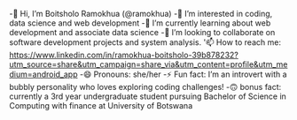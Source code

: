 -👋 Hi, I’m Boitsholo Ramokhua (@ramokhua)
-👀 I’m interested in coding, data science and web development 
-🌱 I’m currently learning about web development and associate data science
-💞️ I’m looking to collaborate on software development projects and system analysis.
'📫 How to reach me: https://www.linkedin.com/in/ramokhua-boitsholo-39b878232?utm_source=share&utm_campaign=share_via&utm_content=profile&utm_medium=android_app
-😄 Pronouns: she/her
-⚡ Fun fact: I’m an introvert with a bubbly personality who loves exploring coding challenges!
-🙃 bonus fact: currently a 3rd year undergraduate student pursuing Bachelor of Science in Computing with finance at University of Botswana
<!---
ramokhua/ramokhua is a ✨ special ✨ repository because its `README.md` (this file) appears on your GitHub profile.
You can click the Preview link to take a look at your changes.
--->
